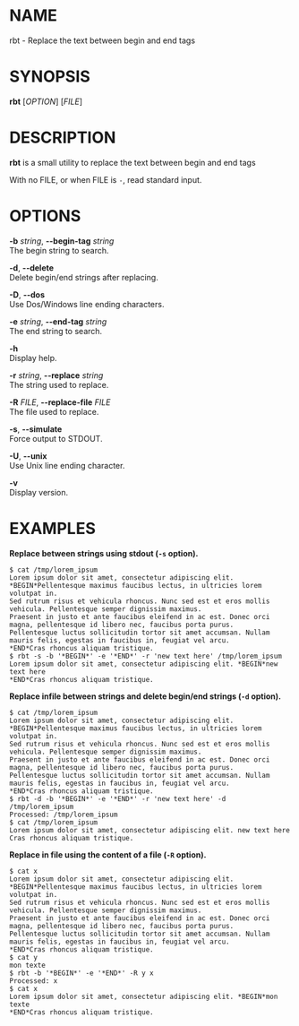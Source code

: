 NAME
====

rbt - Replace the text between begin and end tags

SYNOPSIS
========

**rbt** \[*OPTION*\] \[*FILE*\]

DESCRIPTION
===========

**rbt** is a small utility to replace the text between begin and end
tags

With no FILE, or when FILE is `-`, read standard input.

OPTIONS
=======

**-b** *string*, **--begin-tag** *string*  
The begin string to search.

**-d**, **--delete**  
Delete begin/end strings after replacing.

**-D**, **--dos**  
Use Dos/Windows line ending characters.

**-e** *string*, **--end-tag** *string*  
The end string to search.

**-h**  
Display help.

**-r** *string*, **--replace** *string*  
The string used to replace.

**-R** *FILE*, **--replace-file** *FILE*  
The file used to replace.

**-s**, **--simulate**  
Force output to STDOUT.

**-U**, **--unix**  
Use Unix line ending character.

**-v**  
Display version.

EXAMPLES
========

**Replace between strings using stdout (`-s` option).**

    $ cat /tmp/lorem_ipsum
    Lorem ipsum dolor sit amet, consectetur adipiscing elit. *BEGIN*Pellentesque maximus faucibus lectus, in ultricies lorem volutpat in.
    Sed rutrum risus et vehicula rhoncus. Nunc sed est et eros mollis vehicula. Pellentesque semper dignissim maximus.
    Praesent in justo et ante faucibus eleifend in ac est. Donec orci magna, pellentesque id libero nec, faucibus porta purus.
    Pellentesque luctus sollicitudin tortor sit amet accumsan. Nullam mauris felis, egestas in faucibus in, feugiat vel arcu.
    *END*Cras rhoncus aliquam tristique.
    $ rbt -s -b '*BEGIN*' -e '*END*' -r 'new text here' /tmp/lorem_ipsum
    Lorem ipsum dolor sit amet, consectetur adipiscing elit. *BEGIN*new text here
    *END*Cras rhoncus aliquam tristique.

**Replace infile between strings and delete begin/end strings (`-d`
option).**

    $ cat /tmp/lorem_ipsum
    Lorem ipsum dolor sit amet, consectetur adipiscing elit. *BEGIN*Pellentesque maximus faucibus lectus, in ultricies lorem volutpat in.
    Sed rutrum risus et vehicula rhoncus. Nunc sed est et eros mollis vehicula. Pellentesque semper dignissim maximus.
    Praesent in justo et ante faucibus eleifend in ac est. Donec orci magna, pellentesque id libero nec, faucibus porta purus.
    Pellentesque luctus sollicitudin tortor sit amet accumsan. Nullam mauris felis, egestas in faucibus in, feugiat vel arcu.
    *END*Cras rhoncus aliquam tristique.
    $ rbt -d -b '*BEGIN*' -e '*END*' -r 'new text here' -d /tmp/lorem_ipsum
    Processed: /tmp/lorem_ipsum
    $ cat /tmp/lorem_ipsum
    Lorem ipsum dolor sit amet, consectetur adipiscing elit. new text here
    Cras rhoncus aliquam tristique.

**Replace in file using the content of a file (`-R` option).**

    $ cat x
    Lorem ipsum dolor sit amet, consectetur adipiscing elit. *BEGIN*Pellentesque maximus faucibus lectus, in ultricies lorem volutpat in.
    Sed rutrum risus et vehicula rhoncus. Nunc sed est et eros mollis vehicula. Pellentesque semper dignissim maximus.
    Praesent in justo et ante faucibus eleifend in ac est. Donec orci magna, pellentesque id libero nec, faucibus porta purus.
    Pellentesque luctus sollicitudin tortor sit amet accumsan. Nullam mauris felis, egestas in faucibus in, feugiat vel arcu.
    *END*Cras rhoncus aliquam tristique.
    $ cat y
    mon texte
    $ rbt -b '*BEGIN*' -e '*END*' -R y x
    Processed: x
    $ cat x
    Lorem ipsum dolor sit amet, consectetur adipiscing elit. *BEGIN*mon texte
    *END*Cras rhoncus aliquam tristique.
